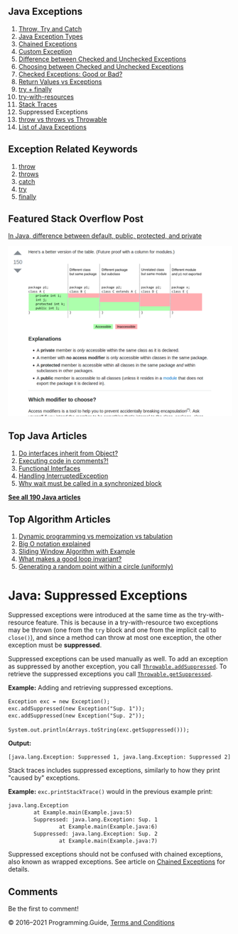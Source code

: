 <span class="underline"></span>

<span class="underline"></span>

Java Exceptions
---------------

1.  [Throw, Try and Catch](exceptions-throw-try-catch.html)
2.  [Java Exception Types](exception-types.html)
3.  [Chained Exceptions](chained-exceptions.html)
4.  [Custom Exception](custom-exception.html)
5.  [Difference between Checked and Unchecked Exceptions](difference-between-checked-and-unchecked-exceptions.html)
6.  [Choosing between Checked and Unchecked Exceptions](choosing-between-checked-and-unchecked-exceptions.html)
7.  [Checked Exceptions: Good or Bad?](checked-exceptions-good-or-bad.html)
8.  [Return Values vs Exceptions](return-values-vs-exceptions.html)
9.  [try + finally](try-finally.html)
10. [try-with-resources](try-with-resources.html)
11. [Stack Traces](stack-trace.html)
12. Suppressed Exceptions
13. [throw vs throws vs Throwable](throw-vs-throws-vs-throwable.html)
14. [List of Java Exceptions](list-of-java-exceptions.html)

Exception Related Keywords
--------------------------

1.  [throw](throw.html)
2.  [throws](throws.html)
3.  [catch](catch.html)
4.  [try](try.html)
5.  [finally](finally.html)

Featured Stack Overflow Post
----------------------------

[In Java, difference between default, public, protected, and private](https://stackoverflow.com/a/33627846/276052)  
  
[<img src="../images/so-featured-33627846.png" alt="StackOverflow screenshot thumbnail" class="screenshot" />](https://stackoverflow.com/a/33627846/276052)

<span class="underline"></span>

Top Java Articles
-----------------

1.  [Do interfaces inherit from Object?](do-interfaces-inherit-from-object.html)
2.  [Executing code in comments?!](executing-code-in-comments.html)
3.  [Functional Interfaces](functional-interfaces.html)
4.  [Handling InterruptedException](handling-interrupted-exceptions.html)
5.  [Why wait must be called in a synchronized block](why-wait-must-be-in-synchronized.html)

[**See all 190 Java articles**](index.html)

Top Algorithm Articles
----------------------

1.  [Dynamic programming vs memoization vs tabulation](../dynamic-programming-vs-memoization-vs-tabulation.html)
2.  [Big O notation explained](../big-o-notation-explained.html)
3.  [Sliding Window Algorithm with Example](../sliding-window-example.html)
4.  [What makes a good loop invariant?](../what-makes-a-good-loop-invariant.html)
5.  [Generating a random point within a circle (uniformly)](../random-point-within-circle.html)

Java: Suppressed Exceptions
===========================

Suppressed exceptions were introduced at the same time as the try-with-resource feature. This is because in a try-with-resource two exceptions may be thrown (one from the `try` block and one from the implicit call to `close()`), and since a method can throw at most one exception, the other exception must be **suppressed**.

Suppressed exceptions can be used manually as well. To add an exception as suppressed by another exception, you call [`Throwable.addSuppressed`](https://docs.oracle.com/javase/8/docs/api/java/lang/Throwable.html#addSuppressed-java.lang.Throwable-). To retrieve the suppressed exceptions you call [`Throwable.getSuppressed`](https://docs.oracle.com/javase/8/docs/api/java/lang/Throwable.html#getSuppressed--).

**Example:** Adding and retrieving suppressed exceptions.

    Exception exc = new Exception();
    exc.addSuppressed(new Exception("Sup. 1"));
    exc.addSuppressed(new Exception("Sup. 2"));

    System.out.println(Arrays.toString(exc.getSuppressed()));

**Output:**

    [java.lang.Exception: Suppressed 1, java.lang.Exception: Suppressed 2]

Stack traces includes suppressed exceptions, similarly to how they print "caused by" exceptions.

**Example:** `exc.printStackTrace()` would in the previous example print:

    java.lang.Exception
            at Example.main(Example.java:5)
            Suppressed: java.lang.Exception: Sup. 1
                    at Example.main(Example.java:6)
            Suppressed: java.lang.Exception: Sup. 2
                    at Example.main(Example.java:7)

<span class="small">Suppressed exceptions should not be confused with chained exceptions, also known as wrapped exceptions. See article on [Chained Exceptions](chained-exceptions.html) for details.</span>

Comments
--------

Be the first to comment!

© 2016–2021 Programming.Guide, [Terms and Conditions](../terms-and-conditions.html)
